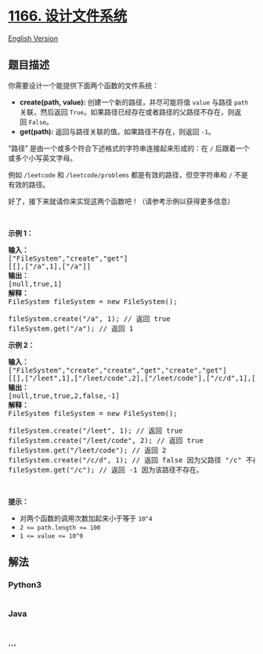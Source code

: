 # [1166. 设计文件系统](https://leetcode-cn.com/problems/design-file-system)

[English Version](/solution/1100-1199/1166.Design%20File%20System/README_EN.md)

## 题目描述

<!-- 这里写题目描述 -->
<p>你需要设计一个能提供下面两个函数的文件系统：</p>

<ul>
	<li><strong>create(path, value):</strong> 创建一个新的路径，并尽可能将值 <code>value</code> 与路径 <code>path</code> 关联，然后返回 <code>True</code>。如果路径已经存在或者路径的父路径不存在，则返回 <code>False</code>。</li>
	<li><strong>get(path):</strong> 返回与路径关联的值。如果路径不存在，则返回 <code>-1</code>。</li>
</ul>

<p>“路径” 是由一个或多个符合下述格式的字符串连接起来形成的：在 <code>/</code> 后跟着一个或多个小写英文字母。</p>

<p>例如 <code>/leetcode</code> 和 <code>/leetcode/problems</code> 都是有效的路径，但空字符串和 <code>/</code> 不是有效的路径。</p>

<p>好了，接下来就请你来实现这两个函数吧！（请参考示例以获得更多信息）</p>

<p> </p>

<p><strong>示例 1：</strong></p>

<pre><strong>输入：</strong> 
["FileSystem","create","get"]
[[],["/a",1],["/a"]]
<strong>输出：</strong> 
[null,true,1]
<strong>解释：</strong> 
FileSystem fileSystem = new FileSystem();

fileSystem.create("/a", 1); // 返回 true
fileSystem.get("/a"); // 返回 1
</pre>

<p><strong>示例 2：</strong></p>

<pre><strong>输入：</strong> 
["FileSystem","create","create","get","create","get"]
[[],["/leet",1],["/leet/code",2],["/leet/code"],["/c/d",1],["/c"]]
<strong>输出：</strong> 
[null,true,true,2,false,-1]
<strong>解释：</strong>
FileSystem fileSystem = new FileSystem();

fileSystem.create("/leet", 1); // 返回 true
fileSystem.create("/leet/code", 2); // 返回 true
fileSystem.get("/leet/code"); // 返回 2
fileSystem.create("/c/d", 1); // 返回 false 因为父路径 "/c" 不存在。
fileSystem.get("/c"); // 返回 -1 因为该路径不存在。
</pre>

<p> </p>

<p><strong>提示：</strong></p>

<ul>
	<li>对两个函数的调用次数加起来小于等于 <code>10^4</code></li>
	<li><code>2 <= path.length <= 100</code></li>
	<li><code>1 <= value <= 10^9</code></li>
</ul>

## 解法

<!-- 这里可写通用的实现逻辑 -->

<!-- tabs:start -->

### **Python3**

<!-- 这里可写当前语言的特殊实现逻辑 -->

```python

```

### **Java**

<!-- 这里可写当前语言的特殊实现逻辑 -->

```java

```

### **...**

```

```

<!-- tabs:end -->
